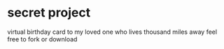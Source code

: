 # secret project
virtual birthday card to my loved one who lives thousand miles away
feel free to fork or download 
